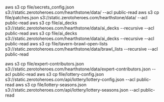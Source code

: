 aws s3 cp file/secrets_config.json s3://static.zerotoheroes.com/hearthstone/data/ --acl public-read
aws s3 cp file/patches.json s3://static.zerotoheroes.com/hearthstone/data/ --acl public-read
aws s3 cp file/ai_decks s3://static.zerotoheroes.com/hearthstone/data/ai_decks --recursive --acl public-read
aws s3 cp file/ai_decks s3://static.zerotoheroes.com/hearthstone/data/ai_decks --recursive --acl public-read
aws s3 cp file/tavern-brawl-open-lists s3://static.zerotoheroes.com/hearthstone/data/brawl_lists --recursive --acl public-read

aws s3 cp file/expert-contributors.json s3://static.zerotoheroes.com/hearthstone/data/expert-contributors.json --acl public-read
aws s3 cp file/lottery-config.json s3://static.zerotoheroes.com/api/lottery/lottery-config.json --acl public-read
aws s3 cp file/lottery-seasons.json s3://static.zerotoheroes.com/api/lottery/lottery-seasons.json --acl public-read
